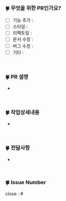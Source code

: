 ### 🍀 무엇을 위한 PR인가요?
- [ ] 기능 추가 :
- [ ] 스타일 :
- [ ] 리팩토링 :
- [ ] 문서 수정 :
- [ ] 버그 수정 :
- [ ] 기타 :

<br>

### 🍀 PR 설명
<!-- 수정/추가한 작업 내용을 설명해주세요 -->
-

<br>

### 🍀 작업상세내용
-

<br>

### 🍀 전달사항
-

<br>

### 🍀 Issue Number
<!-- 이슈 번호를 작성하면 해당 이슈가 close 됩니다. -->
<!-- ex) Close : #15 -->
close : #